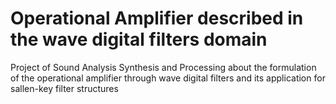 # Operational Amplifier described in the wave digital filters domain

Project of Sound Analysis Synthesis and Processing about the formulation of the operational amplifier through wave digital filters and its application for sallen-key filter structures
